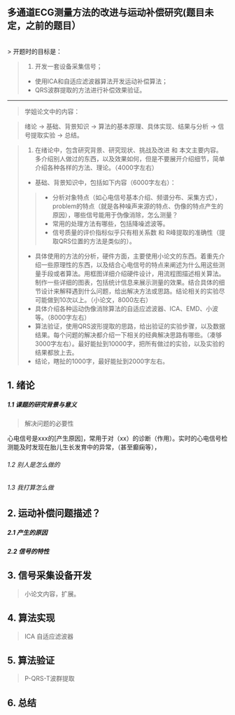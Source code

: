 ## 多通道ECG测量方法的改进与运动补偿研究(题目未定，之前的题目）
  <br/>
> 开题时的目标是：

>1. 开发一套设备采集信号；
>- 使用ICA和自适应滤波器算法开发运动补偿算法；
>- QRS波群提取的方法进行补偿效果验证。
---
>学姐论文中的内容：

> 绪论 -> 基础、背景知识 -> 算法的基本原理、具体实现、结果与分析 -> 信号提取实验 -> 总结。

>1. 在绪论中，包含研究背景、研究现状、挑战及改进 和 本文主要内容。多介绍别人做过的东西，以及效果如何，但是不要展开介绍细节，简单介绍各种各样的方法、理论。（4000字左右）
>- 基础、背景知识中，包括如下内容（6000字左右）：
>> + 分析对象特点（如心电信号基本介绍、频谱分布、采集方式），problem的特点（就是各种噪声来源的特点、伪像的特点产生的原因），哪些信号能用于伪像消除，怎么测量？
>> + 常用的处理方法有哪些，包括降噪滤波等。
>> + 信号质量的评价指标似乎只有相关系数 和 R峰提取的准确性（提取QRS位置的方法是类似的）。
>- 具体使用的方法的分析，硬件方面，主要使用小论文的东西。着重先介绍一些原理性的东西，以及结合心电信号的特点来阐述为什么用这些测量手段或者算法。用框图详细介绍硬件设计，用流程图描述相关算法。制作一些详细的图表，包括统计信息来展示测量的效果。结合具体的细节设计来解释遇到什么问题，给出解决方法或思路。结论相关的实验尽可能做到10次以上。（小论文，8000左右）
>- 具体介绍各种运动伪像消除算法的自适应滤波器、ICA、EMD、小波等。（8000字左右）
>- 算法验证，使用QRS波形提取的思路，给出验证的实验步骤，以及数据结果。每个问题的解决都介绍一下相关的经典解决思路有哪些。（凑够3000字左右）。最好能扯到10000字，把所有做过的实验，以及实验的结果都放上去。
>- 结论，瞎扯的1000字，最好能扯到2000字左右。




## 1. 绪论
##### 1.1 课题的研究背景与意义
>解决问题的必要性

心电信号是xxx的[产生原因]，常用于对（xx）的诊断（作用）。实时的心电信号检测能及时发现在胎儿生长发育中的异常，（甚至癫痫等），
###### 1.2 别人是怎么做的
###### 1.3 我打算怎么做

## 2. 运动补偿问题描述？ 
##### 2.1 产生的原因 
##### 2.2 信号的特性 

## 3. 信号采集设备开发 
> 小论文内容，扩展。

## 4. 算法实现
> ICA 自适应滤波器

## 5. 算法验证
> P-QRS-T波群提取

## 6. 总结

